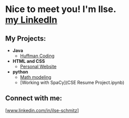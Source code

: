 <h1>Nice to meet you! I'm Ilse. <br/><a href="www.linkedin.com/in/ilse-schmitz">my LinkedIn</a></h1>

<h2>My Projects:</h2>

- <b>Java</b>
  - [Huffman Coding](https://github.com/Schmitz-I/Huffman-Coding)
- <b>HTML and CSS</b>
  - [Personal Website](https://github.com/Schmitz-I/Schmitz-I/blob/main/Schmitz%20I%20Personal%20Website.html)
- <b>python</b>
  - [Math modeling](https://github.com/Schmitz-I/AMATH-481/blob/main/HW6.ipynb)
  - [Working with SpaCy](CSE Resume Project.ipynb)
<h2> Connect with me:</h2>

[www.linkedin.com/in/ilse-schmitz]
